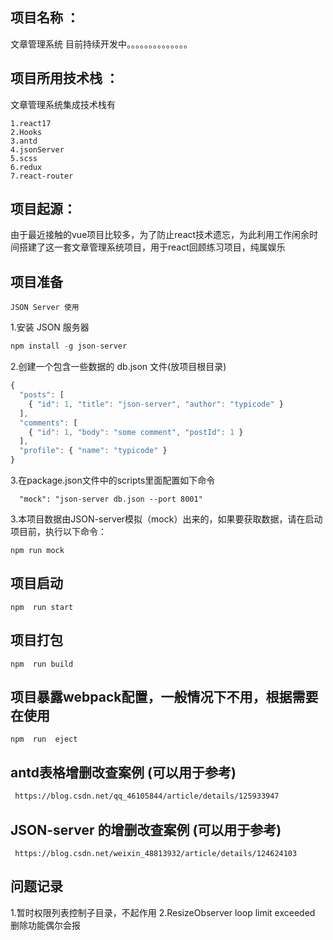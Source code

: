 ## 项目名称 ：
文章管理系统 目前持续开发中。。。。。。。。。。。。。。
## 项目所用技术栈 ：
文章管理系统集成技术栈有
```
1.react17
2.Hooks
3.antd
4.jsonServer
5.scss
6.redux
7.react-router
```
## 项目起源：
由于最近接触的vue项目比较多，为了防止react技术遗忘，为此利用工作闲余时间搭建了这一套文章管理系统项目，用于react回顾练习项目，纯属娱乐

## 项目准备
`JSON Server 使用`

1.安装 JSON 服务器

```js
npm install -g json-server
```

2.创建一个包含一些数据的 db.json 文件(放项目根目录)

```js
{
  "posts": [
    { "id": 1, "title": "json-server", "author": "typicode" }
  ],
  "comments": [
    { "id": 1, "body": "some comment", "postId": 1 }
  ],
  "profile": { "name": "typicode" }
}
```
3.在package.json文件中的scripts里面配置如下命令
```
  "mock": "json-server db.json --port 8001"
```


3.本项目数据由JSON-server模拟（mock）出来的，如果要获取数据，请在启动项目前，执行以下命令：
```
npm run mock

```
## 项目启动

```
npm  run start 
```
## 项目打包
```
npm  run build
```
## 项目暴露webpack配置，一般情况下不用，根据需要在使用

```
npm  run  eject
```



## antd表格增删改查案例 (可以用于参考)
```html
 https://blog.csdn.net/qq_46105844/article/details/125933947 
 ``` 
##  JSON-server 的增删改查案例  (可以用于参考)
```
 https://blog.csdn.net/weixin_48813932/article/details/124624103 
 ```

## 问题记录
1.暂时权限列表控制子目录，不起作用
2.ResizeObserver loop limit exceeded 删除功能偶尔会报